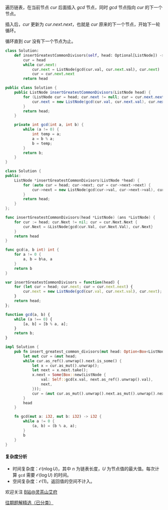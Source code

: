 遍历链表，在当前节点 $\textit{cur}$ 后面插入 $\textit{gcd}$ 节点，同时 $\textit{gcd}$ 节点指向 $\textit{cur}$ 的下一个节点。

插入后，$\textit{cur}$ 更新为 $\textit{cur}.\textit{next}.\textit{next}$，也就是 $\textit{cur}$ 原来的下一个节点，开始下一轮循环。

循环直到 $\textit{cur}$ 没有下一个节点为止。

```py [sol-Python3]
class Solution:
    def insertGreatestCommonDivisors(self, head: Optional[ListNode]) -> Optional[ListNode]:
        cur = head
        while cur.next:
            cur.next = ListNode(gcd(cur.val, cur.next.val), cur.next)
            cur = cur.next.next
        return head
```

```java [sol-Java]
public class Solution {
    public ListNode insertGreatestCommonDivisors(ListNode head) {
        for (ListNode cur = head; cur.next != null; cur = cur.next.next) {
            cur.next = new ListNode(gcd(cur.val, cur.next.val), cur.next);
        }
        return head;
    }

    private int gcd(int a, int b) {
        while (a != 0) {
            int temp = a;
            a = b % a;
            b = temp;
        }
        return b;
    }
}
```

```cpp [sol-C++]
class Solution {
public:
    ListNode *insertGreatestCommonDivisors(ListNode *head) {
        for (auto cur = head; cur->next; cur = cur->next->next) {
            cur->next = new ListNode(gcd(cur->val, cur->next->val), cur->next);
        }
        return head;
    }
};
```

```go [sol-Go]
func insertGreatestCommonDivisors(head *ListNode) (ans *ListNode) {
    for cur := head; cur.Next != nil; cur = cur.Next.Next {
        cur.Next = &ListNode{gcd(cur.Val, cur.Next.Val), cur.Next}
    }
    return head
}

func gcd(a, b int) int {
    for a != 0 {
        a, b = b%a, a
    }
    return b
}
```

```js [sol-JavaScript]
var insertGreatestCommonDivisors = function(head) {
    for (let cur = head; cur.next; cur = cur.next.next) {
        cur.next = new ListNode(gcd(cur.val, cur.next.val), cur.next);
    }
    return head;
};

function gcd(a, b) {
    while (a !== 0) {
        [a, b] = [b % a, a];
    }
    return b;
}
```

```rust [sol-Rust]
impl Solution {
    pub fn insert_greatest_common_divisors(mut head: Option<Box<ListNode>>) -> Option<Box<ListNode>> {
        let mut cur = &mut head;
        while cur.as_ref().unwrap().next.is_some() {
            let x = cur.as_mut().unwrap();
            let next = x.next.take();
            x.next = Some(Box::new(ListNode {
                val: Self::gcd(x.val, next.as_ref().unwrap().val),
                next,
            }));
            cur = &mut cur.as_mut().unwrap().next.as_mut().unwrap().next;
        }
        head
    }

    fn gcd(mut a: i32, mut b: i32) -> i32 {
        while a != 0 {
            (a, b) = (b % a, a);
        }
        b
    }
}
```

#### 复杂度分析

- 时间复杂度：$\mathcal{O}(n\log U)$，其中 $n$ 为链表长度，$U$ 为节点值的最大值。每次计算 `gcd` 需要 $\mathcal{O}(\log U)$ 的时间。
- 空间复杂度：$\mathcal{O}(1)$。返回值的空间不计入。

欢迎关注 [B站@灵茶山艾府](https://space.bilibili.com/206214)

[往期题解精选（已分类）](https://github.com/EndlessCheng/codeforces-go/blob/master/leetcode/SOLUTIONS.md)
